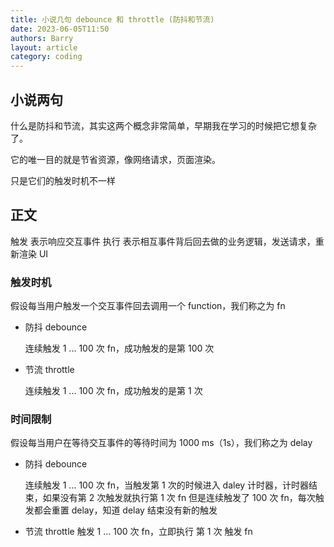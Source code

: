 ```yaml
---
title: 小说几句 debounce 和 throttle (防抖和节流)
date: 2023-06-05T11:50
authors: Barry
layout: article
category: coding
---
```


## 小说两句

什么是防抖和节流，其实这两个概念非常简单，早期我在学习的时候把它想复杂了。

它的唯一目的就是节省资源，像网络请求，页面渲染。

只是它们的触发时机不一样

## 正文

触发 表示响应交互事件
执行 表示相互事件背后回去做的业务逻辑，发送请求，重新渲染 UI

### 触发时机

假设每当用户触发一个交互事件回去调用一个 function，我们称之为 fn

- 防抖 debounce

  连续触发 1 ... 100 次 fn，成功触发的是第 100 次

- 节流 throttle

  连续触发 1 ... 100 次 fn，成功触发的是第 1 次

### 时间限制

假设每当用户在等待交互事件的等待时间为 1000 ms（1s），我们称之为 delay

- 防抖 debounce

  连续触发 1 ... 100 次 fn，当触发第 1 次的时候进入 daley 计时器，计时器结束，如果没有第 2 次触发就执行第 1 次 fn
  但是连续触发了 100 次 fn，每次触发都会重置 delay，知道 delay 结束没有新的触发

- 节流 throttle
  触发 1 ... 100 次 fn，立即执行 第 1 次 触发 fn
